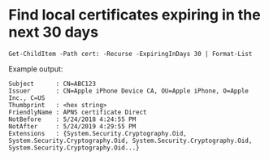# Find local certificates expiring in the next 30 days

`Get-ChildItem -Path cert: -Recurse -ExpiringInDays 30 | Format-List`

Example output:

```text
Subject      : CN=ABC123
Issuer       : CN=Apple iPhone Device CA, OU=Apple iPhone, O=Apple Inc., C=US
Thumbprint   : <hex string>
FriendlyName : APNS certificate Direct            
NotBefore    : 5/24/2018 4:24:55 PM                 
NotAfter     : 5/24/2019 4:29:55 PM
Extensions   : {System.Security.Cryptography.Oid, System.Security.Cryptography.Oid, System.Security.Cryptography.Oid, System.Security.Cryptography.Oid...}
```


